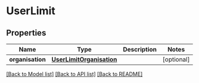 # UserLimit

## Properties
Name | Type | Description | Notes
------------ | ------------- | ------------- | -------------
**organisation** | [**UserLimitOrganisation**](UserLimitOrganisation.md) |  | [optional] 

[[Back to Model list]](../README.md#documentation-for-models) [[Back to API list]](../README.md#documentation-for-api-endpoints) [[Back to README]](../README.md)



